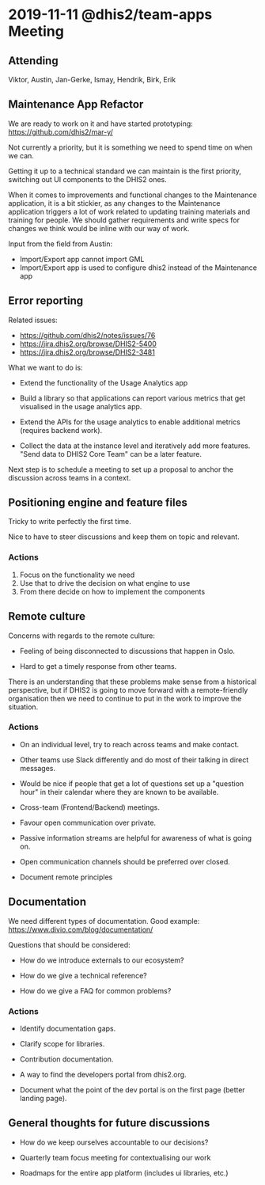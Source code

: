 # 2019-11-11 @dhis2/team-apps Meeting

## Attending

Viktor, Austin, Jan-Gerke, Ismay, Hendrik, Birk, Erik

## Maintenance App Refactor

We are ready to work on it and have started prototyping: https://github.com/dhis2/mar-y/

Not currently a priority, but it is something we need to spend time on when we
can.

Getting it up to a technical standard we can maintain is the first priority,
switching out UI components to the DHIS2 ones.

When it comes to improvements and functional changes to the Maintenance
application, it is a bit stickier, as any changes to the Maintenance
application triggers a lot of work related to updating training materials and
training for people. We should gather requirements and write specs for changes
we think would be inline with our way of work.

Input from the field from Austin:

- Import/Export app cannot import GML
- Import/Export app is used to configure dhis2 instead of the Maintenance app

## Error reporting

Related issues:

- https://github.com/dhis2/notes/issues/76
- https://jira.dhis2.org/browse/DHIS2-5400
- https://jira.dhis2.org/browse/DHIS2-3481

What we want to do is:

- Extend the functionality of the Usage Analytics app

- Build a library so that applications can report various metrics
  that get visualised in the usage analytics app.

- Extend the APIs for the usage analytics to enable additional
  metrics (requires backend work).

- Collect the data at the instance level and iteratively add more
  features. "Send data to DHIS2 Core Team" can be a later feature.

Next step is to schedule a meeting to set up a proposal to anchor the
discussion across teams in a context.

## Positioning engine and feature files

Tricky to write perfectly the first time.

Nice to have to steer discussions and keep them on topic and relevant.

### Actions

1. Focus on the functionality we need
1. Use that to drive the decision on what engine to use
1. From there decide on how to implement the components

## Remote culture

Concerns with regards to the remote culture:

- Feeling of being disconnected to discussions that happen in Oslo.

- Hard to get a timely response from other teams.

There is an understanding that these problems make sense from a historical
perspective, but if DHIS2 is going to move forward with a remote-friendly
organisation then we need to continue to put in the work to improve the
situation.

### Actions

- On an individual level, try to reach across teams and make contact.

- Other teams use Slack differently and do most of their talking in direct
messages.

- Would be nice if people that get a lot of questions set up a "question hour"
in their calendar where they are known to be available.

- Cross-team (Frontend/Backend) meetings.

- Favour open communication over private.

- Passive information streams are helpful for awareness of what is going on.

- Open communication channels should be preferred over closed.

- Document remote principles

## Documentation

We need different types of documentation. Good example:
https://www.divio.com/blog/documentation/

Questions that should be considered:

- How do we introduce externals to our ecosystem?

- How do we give a technical reference?

- How do we give a FAQ for common problems?

### Actions

- Identify documentation gaps.

- Clarify scope for libraries.

- Contribution documentation.

- A way to find the developers portal from dhis2.org.

- Document what the point of the dev portal is on the first page (better landing page).

## General thoughts for future discussions

- How do we keep ourselves accountable to our decisions?

- Quarterly team focus meeting for contextualising our work

- Roadmaps for the entire app platform (includes ui libraries, etc.)
